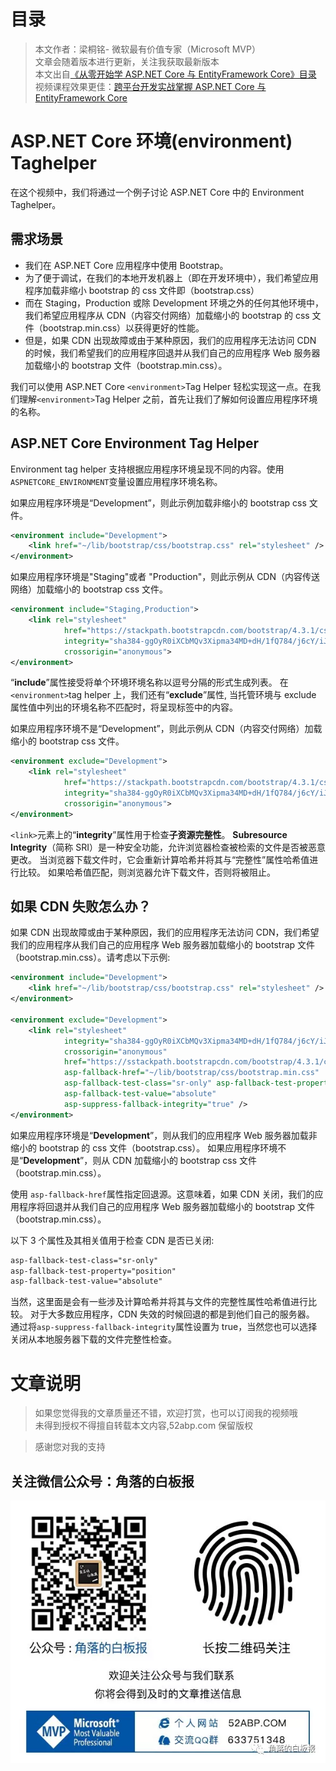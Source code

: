 # 目录

> 本文作者：梁桐铭- 微软最有价值专家（Microsoft MVP） </br>
> 文章会随着版本进行更新，关注我获取最新版本 </br>
> 本文出自[《从零开始学 ASP.NET Core 与 EntityFramework Core》目录](https://www.52abp.com/Wiki/mvc/latest) </br>
> 视频课程效果更佳：[跨平台开发实战掌握 ASP.NET Core 与 EntityFramework Core
> ](https://www.52abp.com/College/Course/1) </br>

# ASP.NET Core 环境(environment) Taghelper

在这个视频中，我们将通过一个例子讨论 ASP.NET Core 中的 Environment Taghelper。

## 需求场景

- 我们在 ASP.NET Core 应用程序中使用 Bootstrap。
- 为了便于调试，在我们的本地开发机器上（即在开发环境中），我们希望应用程序加载非缩小 bootstrap 的 css 文件即（bootstrap.css）
- 而在 Staging，Production 或除 Development 环境之外的任何其他环境中，我们希望应用程序从 CDN（内容交付网络）加载缩小的 bootstrap 的 css 文件（bootstrap.min.css）以获得更好的性能。
- 但是，如果 CDN 出现故障或由于某种原因，我们的应用程序无法访问 CDN 的时候，我们希望我们的应用程序回退并从我们自己的应用程序 Web 服务器加载缩小的 bootstrap 文件（bootstrap.min.css）。

我们可以使用 ASP.NET Core `<environment>`Tag Helper 轻松实现这一点。在我们理解`<environment>`Tag Helper 之前，首先让我们了解如何设置应用程序环境的名称。

## ASP.NET Core Environment Tag Helper

Environment tag helper 支持根据应用程序环境呈现不同的内容。使用 `ASPNETCORE_ENVIRONMENT`变量设置应用程序环境名称。

如果应用程序环境是“Development”，则此示例加载非缩小的 bootstrap css 文件。

```xml
<environment include="Development">
    <link href="~/lib/bootstrap/css/bootstrap.css" rel="stylesheet" />
</environment>
```

如果应用程序环境是"Staging"或者 "Production"，则此示例从 CDN（内容传送网络）加载缩小的 bootstrap css 文件。

```xml
<environment include="Staging,Production">
    <link rel="stylesheet"
            href="https://stackpath.bootstrapcdn.com/bootstrap/4.3.1/css/bootstrap.min.css"
            integrity="sha384-ggOyR0iXCbMQv3Xipma34MD+dH/1fQ784/j6cY/iJTQUOhcWr7x9JvoRxT2MZw1T"
            crossorigin="anonymous">
</environment>
```

“**include**”属性接受将单个环境环境名称以逗号分隔的形式生成列表。 在`<environment>`tag helper 上，我们还有“**exclude**”属性, 当托管环境与 exclude 属性值中列出的环境名称不匹配时，将呈现标签中的内容。

如果应用程序环境不是“Development”，则此示例从 CDN（内容交付网络）加载缩小的 bootstrap css 文件。

```xml
<environment exclude="Development">
    <link rel="stylesheet"
            href="https://stackpath.bootstrapcdn.com/bootstrap/4.3.1/css/bootstrap.min.css"
            integrity="sha384-ggOyR0iXCbMQv3Xipma34MD+dH/1fQ784/j6cY/iJTQUOhcWr7x9JvoRxT2MZw1T"
            crossorigin="anonymous">
</environment>
```

`<link>`元素上的“**integrity**”属性用于检查**子资源完整性**。
**Subresource Integrity**（简称 SRI）是一种安全功能，允许浏览器检查被检索的文件是否被恶意更改。 当浏览器下载文件时，它会重新计算哈希并将其与“完整性”属性哈希值进行比较。 如果哈希值匹配，则浏览器允许下载文件，否则将被阻止。

## 如果 CDN 失败怎么办？

如果 CDN 出现故障或由于某种原因，我们的应用程序无法访问 CDN，我们希望我们的应用程序从我们自己的应用程序 Web 服务器加载缩小的 bootstrap 文件（bootstrap.min.css）。请考虑以下示例:

```xml
<environment include="Development">
    <link href="~/lib/bootstrap/css/bootstrap.css" rel="stylesheet" />
</environment>

<environment exclude="Development">
    <link rel="stylesheet"
            integrity="sha384-ggOyR0iXCbMQv3Xipma34MD+dH/1fQ784/j6cY/iJTQUOhcWr7x9JvoRxT2MZw1T"
            crossorigin="anonymous"
            href="https://sstackpath.bootstrapcdn.com/bootstrap/4.3.1/css/bootstrap.min.css"
            asp-fallback-href="~/lib/bootstrap/css/bootstrap.min.css"
            asp-fallback-test-class="sr-only" asp-fallback-test-property="position"
            asp-fallback-test-value="absolute"
            asp-suppress-fallback-integrity="true" />
</environment>
```

如果应用程序环境是“**Development**”，则从我们的应用程序 Web 服务器加载非缩小的 bootstrap 的 css 文件（bootstrap.css）。
如果应用程序环境不是“**Development**”，则从 CDN 加载缩小的 bootstrap css 文件（bootstrap.min.css）。

使用 `asp-fallback-href`属性指定回退源。这意味着，如果 CDN 关闭，我们的应用程序将回退并从我们自己的应用程序 Web 服务器加载缩小的 bootstrap 文件（bootstrap.min.css）。

以下 3 个属性及其相关值用于检查 CDN 是否已关闭:

```css
asp-fallback-test-class="sr-only"
asp-fallback-test-property="position"
asp-fallback-test-value="absolute"
```

当然，这里面是会有一些涉及计算哈希并将其与文件的完整性属性哈希值进行比较。
对于大多数应用程序，CDN 失效的时候回退的都是到他们自己的服务器。 通过将`asp-suppress-fallback-integrity`属性设置为 true，当然您也可以选择关闭从本地服务器下载的文件完整性检查。

# 文章说明

> 如果您觉得我的文章质量还不错，欢迎打赏，也可以订阅我的视频哦 </br>
> 未得到授权不得擅自转载本文内容,52abp.com 保留版权 </br>

> 感谢您对我的支持

## 关注微信公众号：角落的白板报

![公众号：角落的白板报](images/jiaoluowechat.png)
